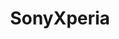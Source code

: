 ---
title: SonyXperia
crosslinks:
- Android
- autotldr
- TheSilphRoad
- Serendipity
- GooglePixel
- leagueoflegends
- AndroidQuestions
- PickAnAndroidForMe
- Nexus7
---